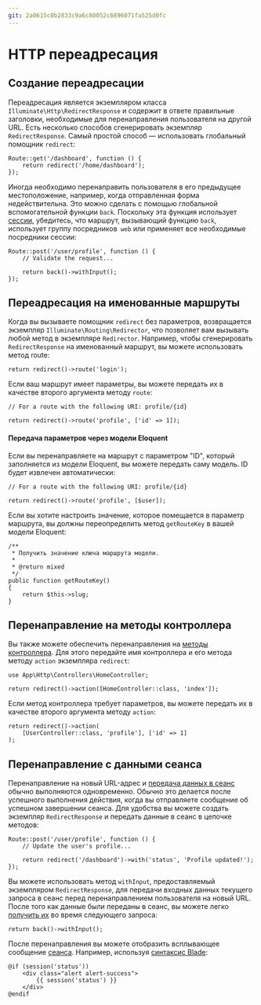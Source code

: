 ```yaml
---
git: 2a0615c0b2833c9a6c80052c6896071fa525d0fc
---
```


# HTTP переадресация

<a name="creating-redirects"></a>
## Создание переадресации

Переадресация является экземпляром класса `Illuminate\Http\RedirectResponse` и содержит в ответе правильные заголовки, необходимые для перенаправления пользователя на другой URL. Есть несколько способов сгенерировать экземпляр `RedirectResponse`. Самый простой способ — использовать глобальный помощник `redirect`:

    Route::get('/dashboard', function () {
        return redirect('/home/dashboard');
    });

Иногда необходимо перенаправить пользователя в его предыдущее местоположение, например, когда отправленная форма недействительна. Это можно сделать с помощью глобальной вспомогательной функции `back`. Поскольку эта функция использует [сессии](/docs/{{version}}/session), убедитесь, что маршрут, вызывающий функцию `back`, использует группу посредников` web` или применяет все необходимые посредники сессии:

    Route::post('/user/profile', function () {
        // Validate the request...

        return back()->withInput();
    });

<a name="redirecting-named-routes"></a>
## Переадресация на именованные маршруты

Когда вы вызываете помощник `redirect` без параметров, возвращается экземпляр `Illuminate\Routing\Redirector`, что позволяет вам вызывать любой метод в экземпляре `Redirector`. Например, чтобы сгенерировать `RedirectResponse` на именованный маршрут, вы можете использовать метод route:

    return redirect()->route('login');

Если ваш маршрут имеет параметры, вы можете передать их в качестве второго аргумента методу `route`:

    // For a route with the following URI: profile/{id}

    return redirect()->route('profile', ['id' => 1]);

<a name="populating-parameters-via-eloquent-models"></a>
#### Передача параметров через модели Eloquent

Если вы перенаправляете на маршрут с параметром "ID", который заполняется из модели Eloquent, вы можете передать саму модель. ID будет извлечен автоматически:

    // For a route with the following URI: profile/{id}

    return redirect()->route('profile', [$user]);

Если вы хотите настроить значение, которое помещается в параметр маршрута, вы должны переопределить метод `getRouteKey` в вашей модели Eloquent:

    /**
     * Получить значение ключа маршрута модели.
     *
     * @return mixed
     */
    public function getRouteKey()
    {
        return $this->slug;
    }

<a name="redirecting-controller-actions"></a>
## Перенаправление на методы контроллера

Вы также можете обеспечить перенаправления на [методы контроллера](/docs/{{version}}/controllers). Для этого передайте имя контроллера и его метода методу `action` экземпляра `redirect`:

    use App\Http\Controllers\HomeController;

    return redirect()->action([HomeController::class, 'index']);

Если метод контроллера требует параметров, вы можете передать их в качестве второго аргумента методу `action`:

    return redirect()->action(
        [UserController::class, 'profile'], ['id' => 1]
    );

<a name="redirecting-with-flashed-session-data"></a>
## Перенаправление с данными сеанса

Перенаправление на новый URL-адрес и [передача данных в сеанс](/docs/{{version}}/session#flash-data) обычно выполняются одновременно. Обычно это делается после успешного выполнения действия, когда вы отправляете сообщение об успешном завершении сеанса. Для удобства вы можете создать экземпляр `RedirectResponse` и передать данные в сеанс в цепочке методов:

    Route::post('/user/profile', function () {
        // Update the user's profile...

        return redirect('/dashboard')->with('status', 'Profile updated!');
    });

Вы можете использовать метод `withInput`, предоставляемый экземпляром `RedirectResponse`, для передачи входных данных текущего запроса в сеанс перед перенаправлением пользователя на новый URL. После того как данные были переданы в сеанс, вы можете легко [получить их](/docs/{{version}}/requests#retrieving-old-input) во время следующего запроса:

    return back()->withInput();

После перенаправления вы можете отобразить всплывающее сообщение [сеанса](/docs/{{version}}/session). Например, используя [синтаксис Blade](/docs/{{version}}/blade):

    @if (session('status'))
        <div class="alert alert-success">
            {{ session('status') }}
        </div>
    @endif
